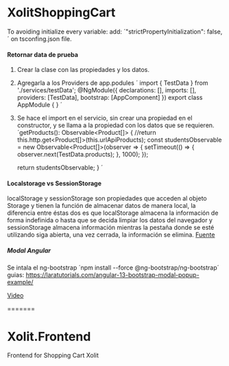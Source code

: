 # XolitShoppingCart


To avoiding initialize every variable:
add: ´"strictPropertyInitialization": false,´
on tsconfing.json file.


#### Retornar data de prueba

1. Crear la clase con las propiedades y los datos.
2. Agregarla a los Providers de app.podules
´
import { TestData } from './services/testData';
@NgModule({
  declarations: [],
  imports: [],
  providers: [TestData],
  bootstrap: [AppComponent]
})
export class AppModule { }
´
3. Se hace el import en el servicio, sin crear una propiedad en el constructor, y se llama a la propiedad con los datos que se requieren.
´getProducts(): Observable<Product[]> {
    //return this.http.get<Product[]>(this.urlApiProducts);
    const studentsObservable = new Observable<Product[]>(observer => {
      setTimeout(() => {
          observer.next(TestData.products);
      }, 1000);
    });
    
    return studentsObservable;
  }
´
#### Localstorage vs SessionStorage 

localStorage y sessionStorage son propiedades que acceden al objeto Storage y tienen la función de almacenar datos de manera local, la diferencia entre éstas dos es que localStorage almacena la información de forma indefinida o hasta que se decida limpiar los datos del navegador y sessionStorage almacena información mientras la pestaña donde se esté utilizando siga abierta, una vez cerrada, la información se elimina.
[Fuente](#https://ed.team/blog/que-es-y-como-utilizar-localstorage-y-sessionstorage)


##### Modal Angular
Se intala el ng-bootstrap ´npm install --force @ng-bootstrap/ng-bootstrap´
guias: 
https://laratutorials.com/angular-13-bootstrap-modal-popup-example/

[Video](https://www.youtube.com/watch?v=_rMWS4Neckg&t=335s)


=======
# Xolit.Frontend
Frontend for Shopping Cart Xolit
